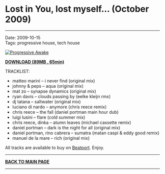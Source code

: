 # Lost in You, lost myself… (October 2009)

----

Date: 2009-10-15    
Tags:  progressive house, tech house    

[![Progressive Awake](https://drive.google.com/uc?export=download&id=0B1aIvu0NI6o4MVFMaXBma0JRR2s)](https://drive.google.com/uc?export=download&id=0B_4_ynm06YZIaWNaNk1zNlVfbzQ)

[**DOWNLOAD (89MB , 65min)**](https://drive.google.com/file/d/0B_4_ynm06YZIaWNaNk1zNlVfbzQ/edit?usp=sharing)


TRACKLIST:  

* matteo marini – i never find (original mix)
* johnny & peps – aqua (original mix)
* mat zo – synapse dynamics (original mix)
* ryan davis – clouds passing by (eelke kleijn rmx)
* dj tatana – saltwater (original mix)
* luciano di nardo – anymore (chris reece remix)
* chris reece – the fall (daniel portman main hour dub)
* luigi lusini – flare (cold summer mix)
* chris reece, dinka – atumn leaves (michael cassette remix)
* daniel portman – dark is the night for all (original mix)
* daniel portman, rino cabrera – sumatra (matan caspi & eddy good remix)
* manuel de la mare – rich (original mix)

All tracks are available to buy on <a href="http://beatport.com" target="_blank">Beatport</a>.
Enjoy.

----

[**BACK TO MAIN PAGE**](../README.md)

---- 
